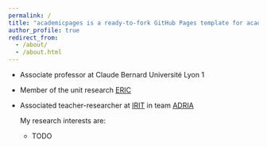 ```yaml
---
permalink: /
title: "academicpages is a ready-to-fork GitHub Pages template for academic personal websites"
author_profile: true
redirect_from: 
  - /about/
  - /about.html
---
```


* Associate professor at Claude Bernard Université Lyon 1
* Member of the unit research [ERIC](https://eric.msh-lse.fr/)
* Associated teacher-researcher at [IRIT](https://www.irit.fr/) in team [ADRIA](https://www.irit.fr/departement/intelligence-artificielle/adria/)

  My research interests are:
  * TODO
